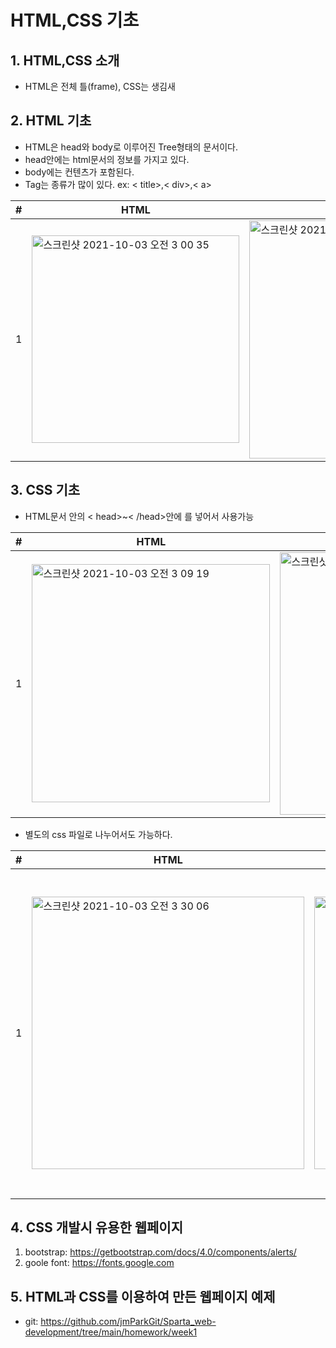# HTML,CSS 기초

## 1. HTML,CSS 소개
- HTML은 전체 틀(frame), CSS는 생김새

## 2. HTML 기초
- HTML은 head와 body로 이루어진 Tree형태의 문서이다.
- head안에는 html문서의 정보를 가지고 있다.
- body에는 컨텐츠가 포함된다.
- Tag는 종류가 많이 있다.
ex: < title>,< div>,< a>

|#|HTML|browser|
| --- | --- | --- |
|1|<img width="332" alt="스크린샷 2021-10-03 오전 3 00 35" src="https://user-images.githubusercontent.com/84515872/135727285-2d7850c1-12d1-4cd3-98a1-e9f3463e7df4.png">|<img width="381" alt="스크린샷 2021-10-03 오전 3 01 29" src="https://user-images.githubusercontent.com/84515872/135727295-25129383-2f7f-47bb-bcea-ac76642898bc.png">|

## 3. CSS 기초
- HTML문서 안의 < head>~< /head>안에 <style>~</style>를 넣어서 사용가능

|#|HTML|browser|
| --- | --- | --- |
|1|<img width="381" alt="스크린샷 2021-10-03 오전 3 09 19" src="https://user-images.githubusercontent.com/84515872/135727645-93f272ab-ebdb-4be2-8aa3-0e47fdb8bc2f.png">|<img width="420" alt="스크린샷 2021-10-03 오전 3 09 34" src="https://user-images.githubusercontent.com/84515872/135727681-d99d2c78-a7b6-4b06-882e-ed017f7bf243.png">|

- 별도의 css 파일로 나누어서도 가능하다.

|#|HTML|CSS|browser|
| --- | --- | --- | --- |
|1|<img width="436" alt="스크린샷 2021-10-03 오전 3 30 06" src="https://user-images.githubusercontent.com/84515872/135727975-532b53d2-0950-440b-a149-16d55ae8bd6a.png">|<img width="436" alt="스크린샷 2021-10-03 오전 3 30 13" src="https://user-images.githubusercontent.com/84515872/135727998-4c647103-fccb-43c5-b2b6-f6d93cc71fe6.png">|<img width="521" alt="스크린샷 2021-10-03 오전 3 31 38" src="https://user-images.githubusercontent.com/84515872/135728020-32c7a135-b2f9-4ab4-8d21-3937dd8bdbde.png">|

## 4. CSS 개발시 유용한 웹페이지
1) bootstrap: https://getbootstrap.com/docs/4.0/components/alerts/
2) goole font: https://fonts.google.com

## 5. HTML과 CSS를 이용하여 만든 웹페이지 예제
- git: https://github.com/jmParkGit/Sparta_web-development/tree/main/homework/week1
